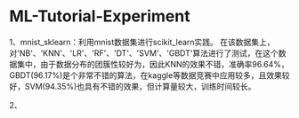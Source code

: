 # ML-Tutorial-Experiment

1、mnist_sklearn：利用mnist数据集进行scikit_learn实践。
	在该数据集上，对'NB'、'KNN'、'LR'、'RF'、'DT'、'SVM'、'GBDT'算法进行了测试，在这个数据集中，由于数据分布的团簇性较好为，因此KNN的效果不错，准确率96.64%，GBDT(96.17%)是个非常不错的算法，在kaggle等数据竞赛中应用较多，且效果较好，SVM(94.35%)也具有不错的效果，但计算量较大，训练时间较长。
  
2、 
